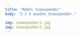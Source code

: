 ```yaml
---
title: "Rebel Snowspeeder"
body: "3 3 4 wooden Snowspeeder."

img: snowspeeder1.jpg
img: snowspeeder2.jpg
---
```

